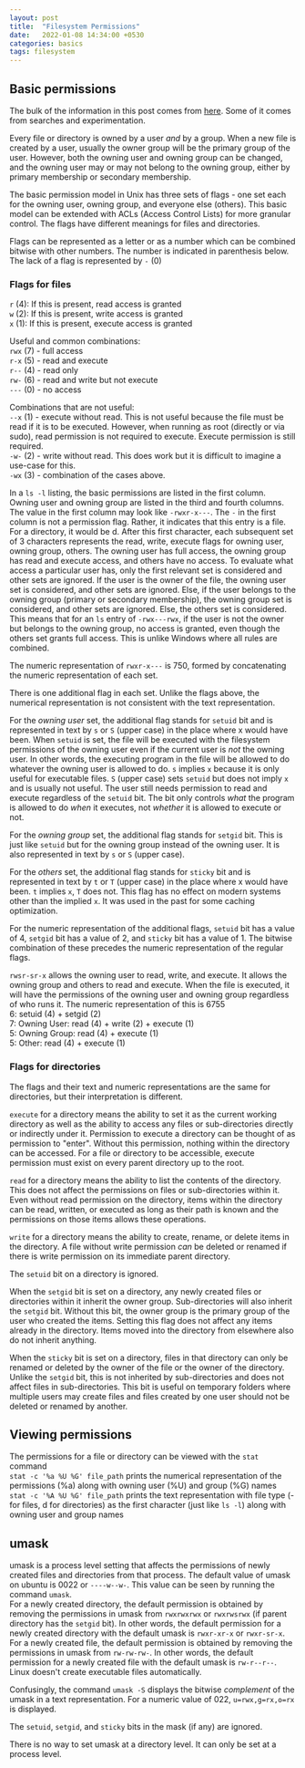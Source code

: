 ```yaml
---
layout: post
title:  "Filesystem Permissions"
date:   2022-01-08 14:34:00 +0530
categories: basics
tags: filesystem
---
```

## Basic permissions

The bulk of the information in this post comes from [here](https://wiki.archlinux.org/title/File_permissions_and_attributes). Some of it comes from searches and experimentation.

Every file or directory is owned by a user *and* by a group. When a new file is created by a user, usually the owner group will be the primary group of the user. However, both the owning user and owning group can be changed, and the owning user may or may not belong to the owning group, either by primary membership or secondary membership.

The basic permission model in Unix has three sets of flags - one set each for the owning user, owning group, and everyone else (others). This basic model can be extended with ACLs (Access Control Lists) for more granular control. The flags have different meanings for files and directories.

Flags can be represented as a letter or as a number which can be combined bitwise with other numbers. The number is indicated in parenthesis below. The lack of a flag is represented by `-` (0)

### Flags for files

`r` (4): If this is present, read access is granted  
`w` (2): If this is present, write access is granted  
`x` (1): If this is present, execute access is granted  

Useful and common combinations:  
`rwx` (7) - full access  
`r-x` (5) - read and execute  
`r--` (4) - read only  
`rw-` (6) - read and write but not execute  
`---` (0) - no access

Combinations that are not useful:  
`--x` (1) - execute without read. This is not useful because the file must be read if it is to be executed. However, when running as root (directly or via sudo), read permission is not required to execute. Execute permission is still required.  
`-w-` (2) - write without read. This does work but it is difficult to imagine a use-case for this.  
`-wx` (3) - combination of the cases above.

In a `ls -l` listing, the basic permissions are listed in the first column. Owning user and owning group are listed in the third and fourth columns. The value in the first column may look like `-rwxr-x---`. The `-` in the first column is not a permission flag. Rather, it indicates that this entry is a file. For a directory, it would be d. After this first character, each subsequent set of 3 characters represents the read, write, execute flags for owning user, owning group, others. The owning user has full access, the owning group has read and execute access, and others have no access. To evaluate what access a particular user has, only the first relevant set is considered and other sets are ignored. If the user is the owner of the file, the owning user set is considered, and other sets are ignored. Else, if the user belongs to the owning group (primary or secondary membership), the owning group set is considered, and other sets are ignored. Else, the others set is considered. This means that for an `ls` entry of `-rwx---rwx`, if the user is not the owner but belongs to the owning group, no access is granted, even though the others set grants full access. This is unlike Windows where all rules are combined.

The numeric representation of `rwxr-x---` is 750, formed by concatenating the numeric representation of each set.

There is one additional flag in each set. Unlike the flags above, the numerical representation is not consistent with the text representation.

For the *owning user* set, the additional flag stands for `setuid` bit and is represented in text by `s` or `S` (upper case) in the place where x would have been. When `setuid` is set, the file will be executed with the filesystem permissions of the owning user even if the current user is *not* the owning user. In other words, the executing program in the file will be allowed to do whatever the owning user is allowed to do. `s` implies `x` because it is only useful for executable files. `S` (upper case) sets `setuid` but does not imply `x` and is usually not useful. The user still needs permission to read and execute regardless of the `setuid` bit. The bit only controls *what* the program is allowed to do *when* it executes, not *whether* it is allowed to execute or not.

For the *owning group* set, the additional flag stands for `setgid` bit. This is just like `setuid` but for the owning group instead of the owning user. It is also represented in text by `s` or `S` (upper case).

For the *others* set, the additional flag stands for `sticky` bit and is represented in text by `t` or `T` (upper case) in the place where x would have been. `t` implies `x`, `T` does not. This flag has no effect on modern systems other than the implied `x`. It was used in the past for some caching optimization.

For the numeric representation of the additional flags, `setuid` bit has a value of 4, `setgid` bit has a value of 2, and `sticky` bit has a value of 1. The bitwise combination of these precedes the numeric representation of the regular flags.

`rwsr-sr-x` allows the owning user to read, write, and execute. It allows the owning group and others to read and execute. When the file is executed, it will have the permissions of the owning user and owning group regardless of who runs it.
The numeric representation of this is 6755  
6: setuid (4) + setgid (2)  
7: Owning User: read (4) + write (2) + execute (1)  
5: Owning Group: read (4) + execute (1)  
5: Other: read (4) + execute (1)

### Flags for directories

The flags and their text and numeric representations are the same for directories, but their interpretation is different.

`execute` for a directory means the ability to set it as the current working directory as well as the ability to access any files or sub-directories directly or indirectly under it. Permission to execute a directory can be thought of as permission to "enter". Without this permission, nothing within the directory can be accessed. For a file or directory to be accessible, execute permission must exist on every parent directory up to the root.

`read` for a directory means the ability to list the contents of the directory. This does not affect the permissions on files or sub-directories within it. Even without read permission on the directory, items within the directory can be read, written, or executed as long as their path is known and the permissions on those items allows these operations.

`write` for a directory means the ability to create, rename, or delete items in the directory. A file without write permission *can* be deleted or renamed if there is write permission on its immediate parent directory.

The `setuid` bit on a directory is ignored.

When the `setgid` bit is set on a directory, any newly created files or directories within it inherit the owner group. Sub-directories will also inherit the `setgid` bit. Without this bit, the owner group is the primary group of the user who created the items. Setting this flag does not affect any items already in the directory. Items moved into the directory from elsewhere also do not inherit anything.

When the `sticky` bit is set on a directory, files in that directory can only be renamed or deleted by the owner of the file or the owner of the directory. Unlike the `setgid` bit, this is not inherited by sub-directories and does not affect files in sub-directories. This bit is useful on temporary folders where multiple users may create files and files created by one user should not be deleted or renamed by another.

## Viewing permissions

The permissions for a file or directory can be viewed with the `stat` command  
`stat -c '%a %U %G' file_path` prints the numerical representation of the permissions (%a) along with owning user (%U) and group (%G) names  
`stat -c '%A %U %G' file_path` prints the text representation with file type (- for files, d for directories) as the first character (just like `ls -l`) along with owning user and group names  


## umask

umask is a process level setting that affects the permissions of newly created files and directories from that process. The default value of umask on ubuntu is 0022 or `----w--w-`. This value can be seen by running the command `umask`.  
For a newly created directory, the default permission is obtained by removing the permissions in umask from `rwxrwxrwx` or `rwxrwsrwx` (if parent directory has the `setgid` bit). In other words, the default permission for a newly created directory with the default umask is `rwxr-xr-x` or `rwxr-sr-x`.  
For a newly created file, the default permission is obtained by removing the permissions in umask from `rw-rw-rw-`. In other words, the default permission for a newly created file with the default umask is `rw-r--r--`. Linux doesn't create executable files automatically.

Confusingly, the command `umask -S` displays the bitwise *complement* of the umask in a text representation. For a numeric value of 022, `u=rwx,g=rx,o=rx` is displayed.

The `setuid`, `setgid`, and `sticky` bits in the mask (if any) are ignored.

There is no way to set umask at a directory level. It can only be set at a process level.
